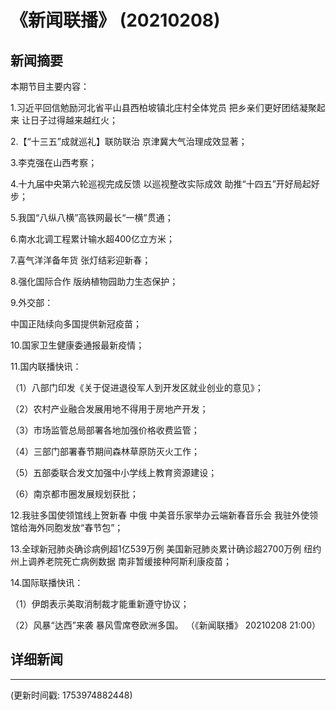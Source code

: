 # 《新闻联播》 (20210208)

## 新闻摘要

本期节目主要内容：


1.习近平回信勉励河北省平山县西柏坡镇北庄村全体党员 把乡亲们更好团结凝聚起来 让日子过得越来越红火；


2.【“十三五”成就巡礼】联防联治 京津冀大气治理成效显著；


3.李克强在山西考察；


4.十九届中央第六轮巡视完成反馈 以巡视整改实际成效 助推“十四五”开好局起好步；


5.我国“八纵八横”高铁网最长“一横”贯通；


6.南水北调工程累计输水超400亿立方米；


7.喜气洋洋备年货 张灯结彩迎新春；


8.强化国际合作 版纳植物园助力生态保护；


9.外交部：

中国正陆续向多国提供新冠疫苗；


10.国家卫生健康委通报最新疫情；


11.国内联播快讯：


（1）八部门印发《关于促进退役军人到开发区就业创业的意见》；


（2）农村产业融合发展用地不得用于房地产开发；


（3）市场监管总局部署各地加强价格收费监管；


（4）三部门部署春节期间森林草原防灭火工作；


（5）五部委联合发文加强中小学线上教育资源建设；


（6）南京都市圈发展规划获批；


12.我驻多国使领馆线上贺新春 中俄 中美音乐家举办云端新春音乐会 我驻外使领馆给海外同胞发放“春节包”；


13.全球新冠肺炎确诊病例超1亿539万例 美国新冠肺炎累计确诊超2700万例 纽约州上调养老院死亡病例数据 南非暂缓接种阿斯利康疫苗；


14.国际联播快讯：


（1）伊朗表示美取消制裁才能重新遵守协议；


（2）风暴“达西”来袭 暴风雪席卷欧洲多国。
（《新闻联播》 20210208 21:00）

## 详细新闻

---

(更新时间戳: 1753974882448)

